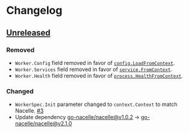 # Changelog

## [Unreleased]

### Removed

- `Worker.Config` field removed in favor of [`config.LoadFromContext`](https://pkg.go.dev/github.com/go-nacelle/config/v3#LoadFromContext).
- `Worker.Services` field removed in favor of [`service.FromContext`](https://pkg.go.dev/github.com/go-nacelle/service/v2#FromContext).
- `Worker.Health` field removed in favor of [`process.HealthFromContext`](https://pkg.go.dev/github.com/go-nacelle/process/v2#HealthFromContext).

### Changed

- `WorkerSpec.Init` parameter changed to `context.Context` to match Nacelle. [#3](https://github.com/go-nacelle/workerbase/pull/3)
- Update dependency [go-nacelle/nacelle@v1.0.2] -> [go-nacelle/nacelle@v2.1.0]

[unreleased]: https://github.com/go-nacelle/workerbase/compare/v1.2.0...HEAD
[go-nacelle/nacelle@v1.0.2]: https://github.com/go-nacelle/nacelle/releases/tag/v1.0.2
[go-nacelle/nacelle@v2.1.0]: https://github.com/go-nacelle/nacelle/releases/tag/v2.1.0

